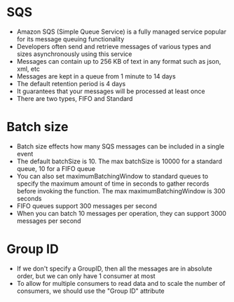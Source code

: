 
# SQS
- Amazon SQS (Simple Queue Service) is a fully managed service popular for its message queuing functionality
- Developers often send and retrieve messages of various types and sizes asynchronously using this service
- Messages can contain up to 256 KB of text in any format such as json, xml, etc
- Messages are kept in a queue from 1 minute to 14 days
- The default retention period is 4 days
- It guarantees that your messages will be processed at least once
- There are two types, FIFO and Standard

# Batch size
- Batch size effects how many SQS messages can be included in a single event
- The default batchSize is 10. The max batchSize is 10000 for a standard queue, 10 for a FIFO queue
- You can also set maximumBatchingWindow to standard queues to specify the maximum amount of time in seconds to gather 
  records before invoking the function. The max maximumBatchingWindow is 300 seconds
- FIFO queues support 300 messages per second
- When you can batch 10 messages per operation, they can support 3000 messages per second

# Group ID
- If we don't specify a GroupID, then all the messages are in absolute order, but we can only have 1 consumer at most
- To allow for multiple consumers to read data and to scale the number of consumers, we should use the "Group ID" attribute